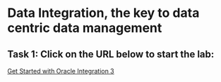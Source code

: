# Data Integration, the key to data centric data management

## Task 1: Click on the URL below to start the lab:
<a href="https://apexapps.oracle.com/pls/apex/r/dbpm/livelabs/run-workshop?p210_wid=3430&p210_wec=&session=" target="_new">Get Started with Oracle Integration 3</a> 
